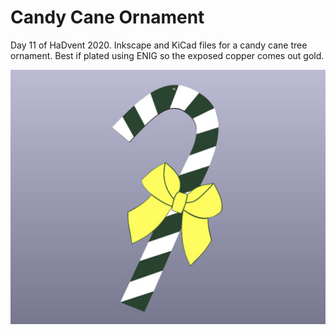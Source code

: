 # Candy Cane Ornament

Day 11 of HaDvent 2020.  Inkscape and KiCad files for a candy cane tree ornament. Best if plated using ENIG so the exposed copper comes out gold.

![Candy Cane Ornament Circuit Board](11-CandyCane.jpg)
